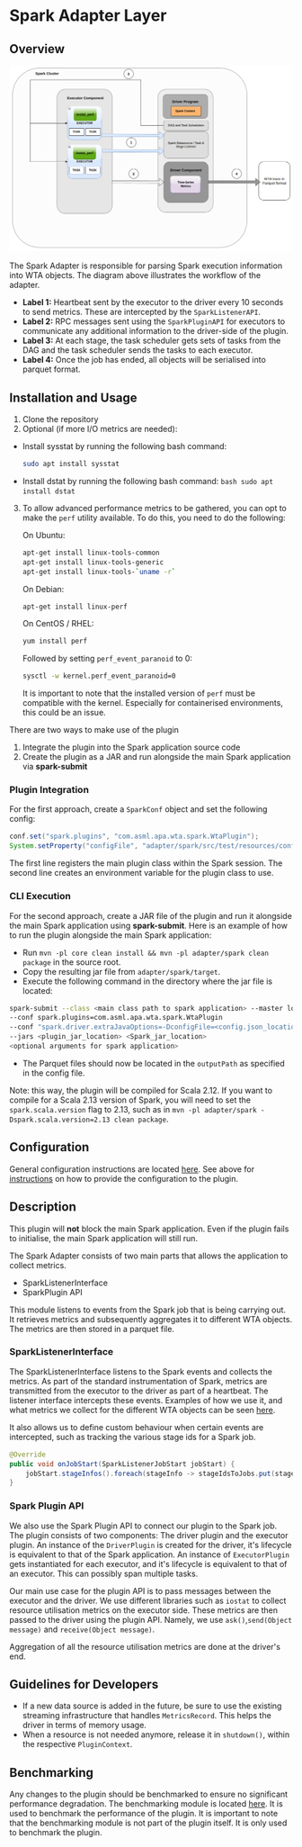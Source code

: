 # Spark Adapter Layer

## Overview

![img.png](./src/main/resources/architecture.png)

The Spark Adapter is responsible for parsing Spark execution information into WTA objects.
The diagram above illustrates the workflow of the adapter.

- **Label 1:** Heartbeat sent by the executor to the driver every 10 seconds to send metrics.
  These are intercepted by the `SparkListenerAPI`.
- **Label 2:** RPC messages sent using the `SparkPluginAPI` for executors to communicate
  any additional information to the driver-side of the plugin.
- **Label 3:** At each stage, the task scheduler gets sets of tasks from the DAG and the task scheduler
  sends the tasks to each executor.
- **Label 4:** Once the job has ended, all objects will be serialised into parquet format.

## Installation and Usage
1.  Clone the repository
2.  Optional (if more I/O metrics are needed):
   - Install sysstat by running the following bash command:
     ```bash
     sudo apt install sysstat
     ```

   - Install dstat by running the following bash command:
    ```bash
    sudo apt install dstat
    ```

3.  To allow advanced performance metrics to be gathered, you can opt to make the `perf` utility available.
    To do this, you need to do the following:

    On Ubuntu:

    ```bash
    apt-get install linux-tools-common
    apt-get install linux-tools-generic
    apt-get install linux-tools-`uname -r`
    ```

    On Debian:

    ```bash
    apt-get install linux-perf
    ```

    On CentOS / RHEL:

    ```bash
    yum install perf
    ```

    Followed by setting `perf_event_paranoid` to 0:

    ```bash
    sysctl -w kernel.perf_event_paranoid=0
    ```

    It is important to note that the installed version of `perf` must be compatible with the kernel. Especially for containerised environments, this could be an issue.

There are two ways to make use of the plugin
1. Integrate the plugin into the Spark application source code
2. Create the plugin as a JAR and run alongside the main Spark application via **spark-submit**

### Plugin Integration
For the first approach, create a `SparkConf` object and set the following config:

```java
conf.set("spark.plugins", "com.asml.apa.wta.spark.WtaPlugin");
System.setProperty("configFile", "adapter/spark/src/test/resources/config.json");
```
The first line registers the main plugin class within the Spark session. The second line creates an environment variable
for the plugin class to use.

### CLI Execution
For the second approach, create a JAR file of the plugin and run it alongside the main Spark application using
**spark-submit**. Here is an example of how to run the plugin alongside the main Spark application:

- Run `mvn -pl core clean install && mvn -pl adapter/spark clean package` in the source root.
- Copy the resulting jar file from `adapter/spark/target`.
- Execute the following command in the directory where the jar file is located:

```bash
spark-submit --class <main class path to spark application> --master local[1]
--conf spark.plugins=com.asml.apa.wta.spark.WtaPlugin
--conf "spark.driver.extraJavaOptions=-DconfigFile=<config.json_location>"
--jars <plugin_jar_location> <Spark_jar_location>
<optional arguments for spark application>
```
- The Parquet files should now be located in the `outputPath` as specified in the config file.

Note: this way, the plugin will be compiled for Scala 2.12. If you want to compile for a Scala 2.13 version of Spark,
you will need to set the `spark.scala.version` flag to 2.13, such as in
`mvn -pl adapter/spark -Dspark.scala.version=2.13 clean package`.

## Configuration
General configuration instructions are located [here](/../../README.md#configuration). See above for [instructions](#installation-and-usage) on how to provide the configuration to the plugin.


## Description
This plugin will **not** block the main Spark application. Even if the plugin fails to initialise, the main Spark
application will still run.

The Spark Adapter consists of two main parts that allows the application to collect metrics.
- SparkListenerInterface
- SparkPlugin API

This module listens to events from the Spark job that is being carrying out. It retrieves metrics and subsequently aggregates it to different WTA objects. The metrics are then stored in a parquet file.

### SparkListenerInterface

The SparkListenerInterface listens to the Spark events and collects the metrics. As part of the
standard instrumentation of Spark, metrics are transmitted from the executor to the driver as part of a heartbeat. The listener interface
intercepts these events. Examples of how we use it, and what metrics we collect for the different WTA objects can be seen [here](/src/main/java/com/asml/apa/wta/spark/listener).

It also allows us to define custom behaviour when certain events are intercepted, such as tracking the various stage ids for a Spark job.

```java
@Override
public void onJobStart(SparkListenerJobStart jobStart) {
    jobStart.stageInfos().foreach(stageInfo -> stageIdsToJobs.put(stageInfo.stageId(), jobStart.jobId()));
}
```

### Spark Plugin API
We also use the Spark Plugin API to connect our plugin to the Spark job. The plugin consists of two components: The driver plugin and the executor plugin.
An instance of the `DriverPlugin` is created for the driver, it's lifecycle is equivalent to that of the Spark application. An instance of `ExecutorPlugin` gets instantiated
for each executor, and it's lifecycle is equivalent to that of an executor. This can possibly span multiple tasks.

Our main use case for the plugin API is to pass messages between the executor and the driver. We use different libraries such as `iostat` to collect resource
utilisation metrics on the executor side. These metrics are then passed to the driver using the plugin API. Namely, we use `ask()`,`send(Object message)` and `receive(Object message)`.

Aggregation of all the resource utilisation metrics are done at the driver's end.

## Guidelines for Developers
- If a new data source is added in the future, be sure to use the existing streaming infrastructure that handles `MetricsRecord`. This helps the driver in terms of memory usage.
- When a resource is not needed anymore, release it in `shutdown()`, within the respective `PluginContext`.

## Benchmarking
Any changes to the plugin should be benchmarked to ensure no significant performance degradation. The benchmarking module is located [here](../../submodules/benchmarking/README.md). It is used to benchmark the performance of the plugin. It is important to note that the benchmarking module is not part of the plugin itself. It is only used to benchmark the plugin.
